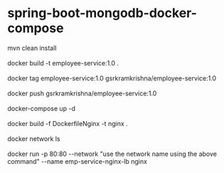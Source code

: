 # spring-boot-mongodb-docker-compose

mvn clean install
<br>
<br>
docker build -t employee-service:1.0 .
<br>
<br>
docker tag employee-service:1.0 gsrkramkrishna/employee-service:1.0
<br>
<br>
docker push gsrkramkrishna/employee-service:1.0
<br>
<br>
docker-compose up -d
<br>
<br>
docker build -f DockerfileNginx -t nginx .
<br>
<br>
docker network ls
<br>
<br>
docker run -p 80:80 --network "use the network name using the above command" --name emp-service-nginx-lb nginx
<br>
<br>
